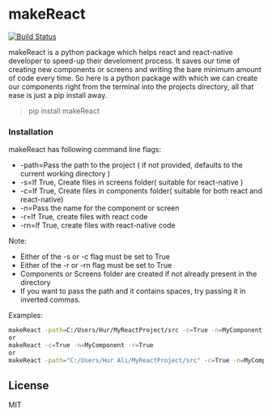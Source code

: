 # makeReact


[![Build Status](https://travis-ci.org/joemccann/dillinger.svg?branch=master)](https://travis-ci.org/joemccann/dillinger)

makeReact is a python package which helps react and react-native developer to speed-up their develoment process. It saves our time of creating new components or screens and writing the bare minimum amount of code every time. So here is a python package with which we can create our components right from the terminal into the projects directory, all that ease is just a pip install away.



> pip install makeReact


### Installation

makeReact has following command line flags:
- -path=Pass the path to the project ( if not provided, defaults to the current working directory )
- -s=If True, Create files in screens folder( suitable for react-native )
- -c=If True, Create files in components folder( suitable for both react and react-native)
- -n=Pass the name for the component or screen
- -r=If True, create files with react code
- -rn=If True, create files with react-native code

Note: 
- Either of the -s or -c flag must be set to True
- Either of the -r or -rn flag must be set to True
- Components or Screens folder are created if not already present in the directory
- If you want to pass the path and it contains spaces, try passing it in inverted commas.


Examples:
```sh
makeReact -path=C:/Users/Hur/MyReactProject/src -c=True -n=MyComponent -r=True
or
makeReact -c=True -n=MyComponent -r=True
or
makeReact -path="C:/Users/Hur Ali/MyReactProject/src" -c=True -n=MyComponent -r=True
```

License
----

MIT




